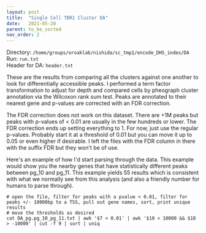 ```yaml
---
layout: post
title:  "Single Cell TBR1 Cluster DA"
date:   2021-05-28
parent: to_be_sorted
nav_order: 2
---
```


Directory: `/home/groups/oroaklab/nishida/sc_tmp1/encode_DHS_index/DA`
<br>Run: `run.txt`
<br>Header for DA: `header.txt`

These are the results from comparing all the clusters against one another to look for differentially accessible peaks. I performed a term factor transformation to adjust for depth and compared cells by pheograph cluster annotation via the Wilcoxon rank sum test. Peaks are annotated to their nearest gene and p-values are corrected with an FDR correction.

The FDR correction does not work on this dataset. There are +1M peaks but peaks with p-values of < 0.01 are usually in the few hundreds or lower. The FDR correction ends up setting everything to 1. For now, just use the regular p-values. Probably start it at a threshold of 0.01 but you can move it up to 0.05 or even higher if desirable. I left the files with the FDR column in there with the suffix FDR but they won't be of use.

Here's an example of how I'd start parsing through the data. This example would show you the nearby genes that have statistically different peaks between pg_10 and pg_11. This example yields 55 results which is consistent with what we normally see from this analysis (and also a friendly number for humans to parse through).
```
# open the file, filter for peaks with a pvalue < 0.01, filter for peaks +/- 10000bp to a TSS, pull out gene names, sort, print unique results
# move the thresholds as desired
cat DA_pg.pg_10_pg_11.txt | awk '$7 < 0.01' | awk '$10 < 10000 && $10 > -10000' | cut -f 9 | sort | uniq
```